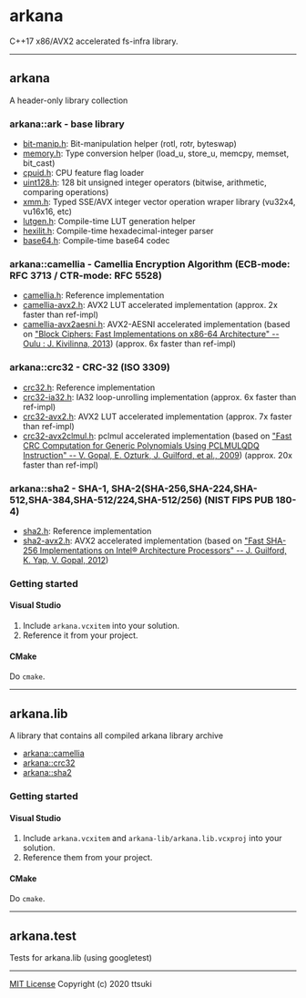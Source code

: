 arkana
======

C++17 x86/AVX2 accelerated fs-infra library.

---

## arkana

A header-only library collection

### arkana::ark - base library
  - [bit-manip.h](arkana/ark/bit-manip.h): Bit-manipulation helper (rotl, rotr, byteswap)
  - [memory.h](arkana/ark/memory.h): Type conversion helper (load_u, store_u, memcpy, memset, bit_cast)
  - [cpuid.h](arkana/ark/cpuid.h): CPU feature flag loader
  - [uint128.h](arkana/ark/uint128.h): 128 bit unsigned integer operators (bitwise, arithmetic, comparing operations)
  - [xmm.h](arkana/ark/xmm.h): Typed SSE/AVX integer vector operation wraper library (vu32x4, vu16x16, etc)
  - [lutgen.h](arkana/ark/lutgen.h): Compile-time LUT generation helper
  - [hexilit.h](arkana/ark/hexilit.h): Compile-time hexadecimal-integer parser
  - [base64.h](arkana/ark/base64.h): Compile-time base64 codec  

### arkana::camellia - Camellia Encryption Algorithm (ECB-mode: RFC 3713 / CTR-mode: RFC 5528)
  - [camellia.h](arkana/camellia/camellia.h): Reference implementation
  - [camellia-avx2.h](arkana/camellia/camellia-avx2.h): AVX2 LUT accelerated implementation (approx. 2x faster than ref-impl)
  - [camellia-avx2aesni.h](arkana/camellia/camellia-avx2aesni.h): AVX2-AESNI accelerated implementation (based on ["Block Ciphers: Fast Implementations on x86-64 Architecture" -- Oulu : J. Kivilinna, 2013](http://jultika.oulu.fi/Record/nbnfioulu-201305311409))  (approx. 6x faster than ref-impl)

### arkana::crc32 - CRC-32 (ISO 3309)
  - [crc32.h](arkana/crc32/crc32.h): Reference implementation
  - [crc32-ia32.h](arkana/crc32/crc32-ia32.h): IA32 loop-unrolling implementation (approx. 6x faster than ref-impl)
  - [crc32-avx2.h](arkana/crc32/crc32-avx2.h): AVX2 LUT accelerated implementation (approx. 7x faster than ref-impl)
  - [crc32-avx2clmul.h](arkana/crc32/crc32-avx2clmul.h): pclmul accelerated implementation (based on ["Fast CRC Computation for Generic Polynomials Using PCLMULQDQ Instruction"  -- V. Gopal, E. Ozturk, J. Guilford, et al., 2009](https://www.intel.com/content/dam/www/public/us/en/documents/white-papers/fast-crc-computation-generic-polynomials-pclmulqdq-paper.pdf)) (approx. 20x faster than ref-impl)

### arkana::sha2 - SHA-1, SHA-2(SHA-256,SHA-224,SHA-512,SHA-384,SHA-512/224,SHA-512/256) (NIST FIPS PUB 180-4)
  - [sha2.h](arkana/sha2/sha2.h): Reference implementation
  - [sha2-avx2.h](arkana/sha2/sha2-avx2.h): AVX2 accelerated implementation (based on ["Fast SHA-256 Implementations on Intel® Architecture Processors" -- J. Guilford, K. Yap, V. Gopal, 2012](https://www.intel.com/content/dam/www/public/us/en/documents/white-papers/sha-256-implementations-paper.pdf))

### Getting started

#### Visual Studio

1. Include `arkana.vcxitem` into your solution.
2. Reference it from your project.

#### CMake

Do `cmake`.

---

## arkana.lib

A library that contains all compiled arkana library archive

- [arkana::camellia](arkana-lib/camellia.h)
- [arkana::crc32](arkana-lib/crc32.h)
- [arkana::sha2](arkana-lib/sha2.h)


### Getting started

#### Visual Studio

1. Include `arkana.vcxitem` and `arkana-lib/arkana.lib.vcxproj` into your solution.
2. Reference them from your project.

#### CMake

Do `cmake`.

---

## arkana.test

Tests for arkana.lib (using googletest)

---

[MIT License](LICENSE) Copyright (c) 2020 ttsuki
